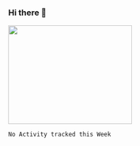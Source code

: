 ### Hi there 👋

<!--
**vivavv/vivavv** is a ✨ _special_ ✨ repository because its `README.md` (this file) appears on your GitHub profile.

Here are some ideas to get you started:

- 🔭 I’m currently working on ...
- 🌱 I’m currently learning ...
- 👯 I’m looking to collaborate on ...
- 🤔 I’m looking for help with ...
- 💬 Ask me about ...
- 📫 How to reach me: ...
- 😄 Pronouns: ...
- ⚡ Fun fact: ...
-->

<img src="https://media.giphy.com/media/fngeQvy995JpJhoMgz/giphy.gif" width="250" height="200" />


<!--START_SECTION:waka-->
```text
No Activity tracked this Week
```
<!--END_SECTION:waka-->

